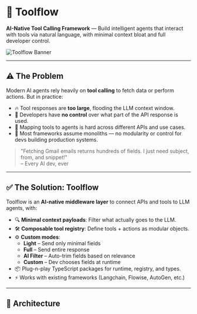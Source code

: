 # 🧠 Toolflow

**AI-Native Tool Calling Framework** — Build intelligent agents that interact with tools via natural language, with minimal context bloat and full developer control.

![Toolflow Banner](https://raw.githubusercontent.com/dksingh1997/Toolflow/main/assets/toolflow-banner.png) <!-- optional if you design a logo later -->

---

## ⚠️ The Problem

Modern AI agents rely heavily on **tool calling** to fetch data or perform actions. But in practice:

- 🔥 Tool responses are **too large**, flooding the LLM context window.
- 🤯 Developers have **no control** over what part of the API response is used.
- 🧩 Mapping tools to agents is hard across different APIs and use cases.
- 🐘 Most frameworks assume monoliths — no modularity or control for devs building production systems.

> "Fetching Gmail emails returns hundreds of fields. I just need subject, from, and snippet!"  
> – Every AI dev, ever

---

## ✅ The Solution: Toolflow

Toolflow is an **AI-native middleware layer** to connect APIs and tools to LLM agents, with:

- 🔍 **Minimal context payloads**: Filter what actually goes to the LLM.
- 🛠️ **Composable tool registry**: Define tools + actions as modular objects.
- ⚙️ **Custom modes**:
  - **Light** – Send only minimal fields
  - **Full** – Send entire response
  - **AI Filter** – Auto-trim fields based on relevance
  - **Custom** – Dev chooses fields at runtime
- 📦 Plug-n-play TypeScript packages for runtime, registry, and types.
- ⚡ Works with existing frameworks (Langchain, Flowise, AutoGen, etc.)

---

## 🧱 Architecture

